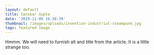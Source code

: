 ```yaml
---
layout: default
title: Sanskar Gupta
date: '2019-11-09 16:38:39'
thumbnail: /images/uploads/invention-industrial-steampunk.jpg
tags: featured image
---
```

Hmmm. We will need to furnish alt and title from the article. It is a little strange too.
